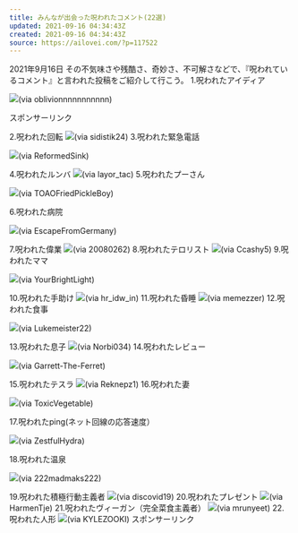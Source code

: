 ```yaml
---
title: みんなが出会った呪われたコメント(22選)
updated: 2021-09-16 04:34:43Z
created: 2021-09-16 04:34:43Z
source: https://ailovei.com/?p=117522
---
```


2021年9月16日
その不気味さや残酷さ、奇妙さ、不可解さなどで、『呪われているコメント』と言われた投稿をご紹介して行こう。
1.呪われたアイディア

![](https://ailovei.com/wp-content/uploads/2021/09/1_R-21.jpg)(via oblivionnnnnnnnnnn)

スポンサーリンク

2.呪われた回転
![](https://ailovei.com/wp-content/uploads/2021/09/19_R-19.jpg)(via sidistik24)
3.呪われた緊急電話

![](https://ailovei.com/wp-content/uploads/2021/09/3_R-21.jpg)(via ReformedSink)

4.呪われたルンバ
![](https://ailovei.com/wp-content/uploads/2021/09/4_R-21.jpg)(via layor_tac)
5.呪われたプーさん

![](https://ailovei.com/wp-content/uploads/2021/09/5_R-21.jpg)(via TOAOFriedPickleBoy)

6.呪われた病院

![](https://ailovei.com/wp-content/uploads/2021/09/6_R-21.jpg)(via EscapeFromGermany)

7.呪われた偉業
![](https://ailovei.com/wp-content/uploads/2021/09/7_R-21.jpg)(via 20080262)
8.呪われたテロリスト
![](https://ailovei.com/wp-content/uploads/2021/09/8_R-21.jpg)(via Ccashy5)
9.呪われたママ

![](https://ailovei.com/wp-content/uploads/2021/09/9_R-21.jpg)(via YourBrightLight)

10.呪われた手助け
![](https://ailovei.com/wp-content/uploads/2021/09/10_R-21.jpg)(via hr_idw_in)
11.呪われた昏睡
![](https://ailovei.com/wp-content/uploads/2021/09/11_R-21.jpg)(via memezzer)
12.呪われた食事

![](https://ailovei.com/wp-content/uploads/2021/09/12_R-20.jpg)(via Lukemeister22)

13.呪われた息子
![](https://ailovei.com/wp-content/uploads/2021/09/13_R-20.jpg)(via Norbi034)
14.呪われたレビュー

![](https://ailovei.com/wp-content/uploads/2021/09/14_R-20.jpg)(via Garrett-The-Ferret)

15.呪われたテスラ
![](https://ailovei.com/wp-content/uploads/2021/09/15_R-20.jpg)(via Reknepz1)
16.呪われた妻

![](https://ailovei.com/wp-content/uploads/2021/09/16_R-20.jpg)(via ToxicVegetable)

17.呪われたping(ネット回線の応答速度）

![](https://ailovei.com/wp-content/uploads/2021/09/17_R-19.jpg)(via ZestfulHydra)

18.呪われた温泉

![](https://ailovei.com/wp-content/uploads/2021/09/18_R-19.jpg)(via 222madmaks222)

19.呪われた積極行動主義者
![](https://ailovei.com/wp-content/uploads/2021/09/2_R-21.jpg)(via discovid19)
20.呪われたプレゼント
![](https://ailovei.com/wp-content/uploads/2021/09/20_R-19.jpg)(via HarmenTje)
21.呪われたヴィーガン（完全菜食主義者）
![](https://ailovei.com/wp-content/uploads/2021/09/21_R-18.jpg)(via mrunyeet)
22.呪われた人形
![](https://ailovei.com/wp-content/uploads/2021/09/22_R-18.jpg)(via KYLEZOOKI)
スポンサーリンク